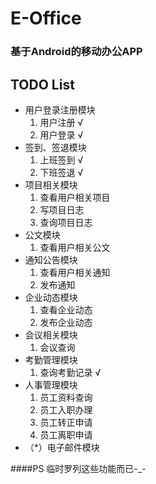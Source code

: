# E-Office
### 基于Android的移动办公APP

## TODO List
* 用户登录注册模块
	1. 用户注册 √
	2. 用户登录 √
* 签到、签退模块
	1. 上班签到 √
	2. 下班签退 √
* 项目相关模块
	1. 查看用户相关项目
	2. 写项目日志
	3. 查询项目日志
* 公文模块
	1. 查看用户相关公文
* 通知公告模块
	1. 查看用户相关通知
	2. 发布通知
* 企业动态模块
	1. 查看企业动态
	2. 发布企业动态
* 会议相关模块
	1. 会议查询
* 考勤管理模块
	1. 查询考勤记录 √
* 人事管理模块
	1. 员工资料查询
	2. 员工入职办理
	3. 员工转正申请
	4. 员工离职申请
* （*）电子邮件模块

####PS
临时罗列这些功能而已-_-
